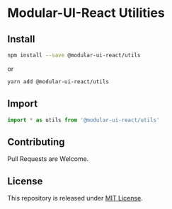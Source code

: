 # Modular-UI-React Utilities

## Install

```bash
npm install --save @modular-ui-react/utils
```

or

```bash
yarn add @modular-ui-react/utils
```

## Import

```js
import * as utils from '@modular-ui-react/utils'
```

## Contributing

Pull Requests are Welcome.

## License

This repository is released under [MIT License](LICENSE).
